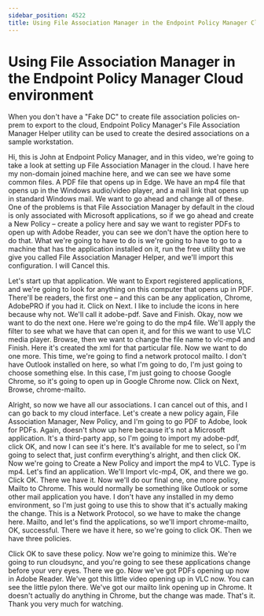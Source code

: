 ```yaml
---
sidebar_position: 4522
title: Using File Association Manager in the Endpoint Policy Manager Cloud environment
---
```


# Using File Association Manager in the Endpoint Policy Manager Cloud environment

When you don't have a "Fake DC" to create file association policies on-prem to export to the cloud, Endpoint Policy Manager's File Association Manager Helper utility can be used to create the desired associations on a sample workstation.

Hi, this is John at Endpoint Policy Manager, and in this video, we're going to take a look at setting up File Association Manager in the cloud. I have here my non-domain joined machine here, and we can see we have some common files. A PDF file that opens up in Edge. We have an mp4 file that opens up in the Windows audio/video player, and a mail link that opens up in standard Windows mail. We want to go ahead and change all of these. One of the problems is that File Association Manager by default in the cloud is only associated with Microsoft applications, so if we go ahead and create a New Policy – create a policy here and say we want to register PDFs to open up with Adobe Reader, you can see we don't have the option here to do that. What we're going to have to do is we're going to have to go to a machine that has the application installed on it, run the free utility that we give you called File Association Manager Helper, and we'll import this configuration. I will Cancel this.

Let's start up that application. We want to Export registered applications, and we're going to look for anything on this computer that opens up in PDF. There'll be readers, the first one – and this can be any application, Chrome, AdobePRO if you had it. Click on Next. I like to include the icons in here because why not. We'll call it adobe-pdf. Save and Finish. Okay, now we want to do the next one. Here we're going to do the mp4 file. We'll apply the filter to see what we have that can open it, and for this we want to use VLC media player. Browse, then we want to change the file name to vlc-mp4 and Finish. Here it's created the xml for that particular file. Now we want to do one more. This time, we're going to find a network protocol mailto. I don't have Outlook installed on here, so what I'm going to do, I'm just going to choose something else. In this case, I'm just going to choose Google Chrome, so it's going to open up in Google Chrome now. Click on Next, Browse, chrome-mailto.

Alright, so now we have all our associations. I can cancel out of this, and I can go back to my cloud interface. Let's create a new policy again, File Association Manager, New Policy, and I'm going to go PDF to Adobe, look for PDFs. Again, doesn't show up here because it's not a Microsoft application. It's a third-party app, so I'm going to import my adobe-pdf, click OK, and now I can see it's here. It's available for me to select, so I'm going to select that, just confirm everything's alright, and then click OK. Now we're going to Create a New Policy and import the mp4 to VLC. Type is mp4. Let's find an application. We'll Import vlc-mp4, OK, and there we go. Click OK. There we have it. Now we'll do our final one, one more policy, Mailto to Chrome. This would normally be something like Outlook or some other mail application you have. I don't have any installed in my demo environment, so I'm just going to use this to show that it's actually making the change. This is a Network Protocol, so we have to make the change here. Mailto, and let's find the applications, so we'll import chrome-mailto, OK, successful. There we have it here, so we're going to click OK. Then we have three policies.

Click OK to save these policy. Now we're going to minimize this. We're going to run cloudsync, and you're going to see these applications change before your very eyes. There we go. Now we've got PDFs opening up now in Adobe Reader. We've got this little video opening up in VLC now. You can see the little pylon there. We've got our mailto link opening up in Chrome. It doesn't actually do anything in Chrome, but the change was made. That's it. Thank you very much for watching.